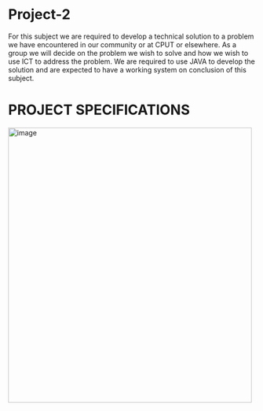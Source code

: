 # Project-2
For this subject we are required to develop a technical solution to a problem we have encountered in our  community or at CPUT or elsewhere. As a group we will decide on the problem we wish to solve and how  we wish to use ICT to address the problem.
We are required to use JAVA to develop the solution and are expected to have a working system on 
conclusion of this subject.

# PROJECT SPECIFICATIONS

<img width="496" height="559" alt="image" src="https://github.com/user-attachments/assets/ac7d19cc-c17d-4983-aa2d-c61d5c51f095" />
